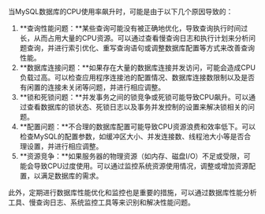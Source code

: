 当MySQL数据库的CPU使用率飙升时，可能是由于以下几个原因导致的：

1. **查询性能问题：**某些查询可能没有被正确地优化，导致查询执行时间过长，从而占用大量的CPU资源。可以通过查看慢查询日志和执行计划来分析问题查询，并进行索引优化、重写查询语句或调整数据库配置等方式来改善查询性能。
2. **数据库连接问题：**如果存在大量的数据库连接并发访问，可能会造成CPU负载过高。可以检查应用程序连接池的配置情况、数据库连接数限制以及是否有闲置的连接未关闭等问题，并进行相应调整。
3. **锁和死锁问题：**并发事务之间的锁竞争或死锁可能导致CPU飙升。可以通过查看数据库的锁状态、死锁日志以及事务并发控制的设置来解决锁相关的问题。
4. **配置问题：**不合理的数据库配置可能导致CPU资源浪费和效率低下。可以检查MySQL的配置参数，如缓冲区大小、并发连接数、线程池大小等是否合理设置，并进行相应调整。
5. **资源竞争：**如果服务器的物理资源（如内存、磁盘I/O）不足或受限，可能会导致CPU过度使用。可以通过监控系统资源使用情况，调整或增加资源配置，以满足数据库的需求。

此外，定期进行数据库性能优化和监控也是重要的措施，可以通过数据库性能分析工具、慢查询日志、系统监控工具等来识别和解决性能问题。

